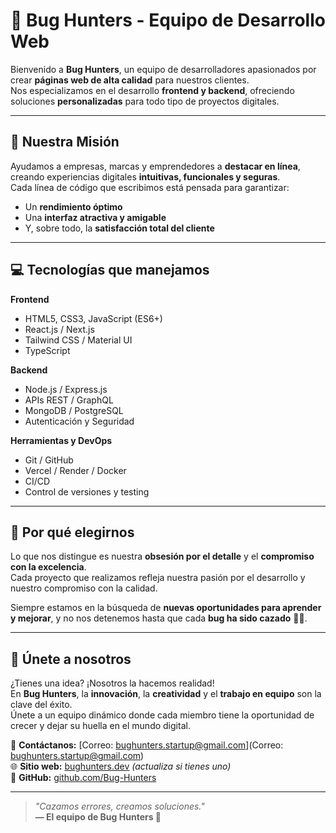 # 🐞 Bug Hunters - Equipo de Desarrollo Web

Bienvenido a **Bug Hunters**, un equipo de desarrolladores apasionados por crear **páginas web de alta calidad** para nuestros clientes.  
Nos especializamos en el desarrollo **frontend y backend**, ofreciendo soluciones **personalizadas** para todo tipo de proyectos digitales.

---

## 🚀 Nuestra Misión

Ayudamos a empresas, marcas y emprendedores a **destacar en línea**, creando experiencias digitales **intuitivas, funcionales y seguras**.  
Cada línea de código que escribimos está pensada para garantizar:

- Un **rendimiento óptimo**  
- Una **interfaz atractiva y amigable**  
- Y, sobre todo, la **satisfacción total del cliente**

---

## 💻 Tecnologías que manejamos

**Frontend**
- HTML5, CSS3, JavaScript (ES6+)
- React.js / Next.js
- Tailwind CSS / Material UI
- TypeScript

**Backend**
- Node.js / Express.js
- APIs REST / GraphQL
- MongoDB / PostgreSQL
- Autenticación y Seguridad

**Herramientas y DevOps**
- Git / GitHub
- Vercel / Render / Docker
- CI/CD  
- Control de versiones y testing

---

## 🎯 Por qué elegirnos

Lo que nos distingue es nuestra **obsesión por el detalle** y el **compromiso con la excelencia**.  
Cada proyecto que realizamos refleja nuestra pasión por el desarrollo y nuestro compromiso con la calidad.

Siempre estamos en la búsqueda de **nuevas oportunidades para aprender y mejorar**, y no nos detenemos hasta que cada **bug ha sido cazado** 🕵️‍♂️.

---

## 🤝 Únete a nosotros

¿Tienes una idea? ¡Nosotros la hacemos realidad!  
En **Bug Hunters**, la **innovación**, la **creatividad** y el **trabajo en equipo** son la clave del éxito.  
Únete a un equipo dinámico donde cada miembro tiene la oportunidad de crecer y dejar su huella en el mundo digital.

📧 **Contáctanos:** [Correo: bughunters.startup@gmail.com](Correo: bughunters.startup@gmail.com)  
🌐 **Sitio web:** [bughunters.dev](https://bughunters.dev) *(actualiza si tienes uno)*  
🐙 **GitHub:** [github.com/Bug-Hunters](https://github.com/Bug-Hunters)

---

> _"Cazamos errores, creamos soluciones."_  
> **— El equipo de Bug Hunters 🐞**
